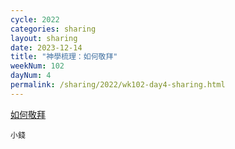 ```yaml
---
cycle: 2022
categories: sharing
layout: sharing
date: 2023-12-14
title: "神學梳理：如何敬拜"
weekNum: 102
dayNum: 4
permalink: /sharing/2022/wk102-day4-sharing.html
---
```


[如何敬拜](https://eccseattle.github.io/media/sharing/2022/wk102/2023-12-14-bin.m4a)

`小錢`